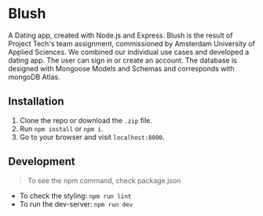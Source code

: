 # Blush
A Dating app, created with Node.js and Express. Blush is the result of Project Tech's team assignment, commissioned by Amsterdam University of Applied Sciences. We combined our individual use cases and developed a dating app. The user can sign in or create an account. The database is designed with Mongoose Models and Schemas and corresponds with mongoDB Atlas.

## Installation
1. Clone the repo or download the `.zip` file.
2. Run `npm install` or `npm i`.
3. Go to your browser and visit `localhost:8000`.

## Development
>To see the npm command, check package.json
* To check the styling: `npm run lint`
* To run the dev-server: `npm run dev`

